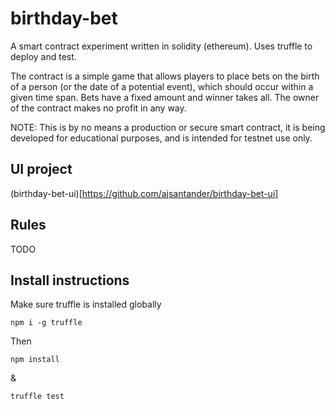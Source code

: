# birthday-bet

A smart contract experiment written in solidity (ethereum).
Uses truffle to deploy and test.

The contract is a simple game that allows players to place bets on the birth of a person (or the date of a potential event),
which should occur within a given time span. Bets have a fixed amount and winner takes all. The owner of the contract makes no profit in any way.

NOTE: This is by no means a production or secure smart contract, it is being developed for educational purposes, and is intended for testnet use only.

## UI project
(birthday-bet-ui)[https://github.com/ajsantander/birthday-bet-ui]

## Rules
TODO

## Install instructions

Make sure truffle is installed globally

```
npm i -g truffle
```

Then

```
npm install
```

&

```
truffle test
```